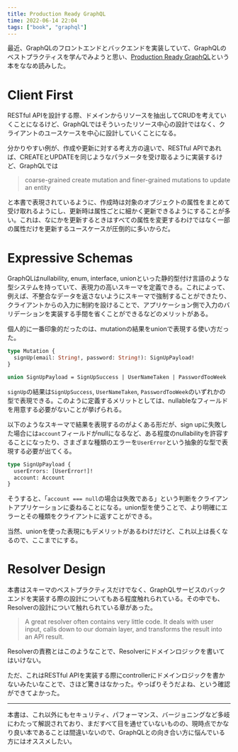 ```yaml
---
title: Production Ready GraphQL
time: 2022-06-14 22:04
tags: ["book", "graphql"]
---
```


最近、GraphQLのフロントエンドとバックエンドを実装していて、GraphQLのベストプラクティスを学んでみようと思い、[Production Ready GraphQL](https://productionreadygraphql.myshopify.com/)という本をななめ読みした。

# Client First
RESTful APIを設計する際、ドメインからリソースを抽出してCRUDを考えていくことになるけど、GraphQLではそういったリソース中心の設計ではなく、クライアントのユースケースを中心に設計していくことになる。

分かりやすい例が、作成や更新に対する考え方の違いで、RESTful APIであれば、CREATEとUPDATEを同じようなパラメータを受け取るように実装するけど、GraphQLでは

>coarse-grained create mutation and finer-grained mutations to update an entity

と本書で表現されているように、作成時は対象のオブジェクトの属性をまとめて受け取れるようにし、更新時は属性ごとに細かく更新できるようにすることが多い。これは、なにかを更新するときはすべての属性を変更するわけではなく一部の属性だけを更新するユースケースが圧倒的に多いからだ。

# Expressive Schemas
GraphQLはnullability, enum, interface, unionといった静的型付け言語のような型システムを持っていて、表現力の高いスキーマを定義できる。これによって、例えば、不整合なデータを返さないようにスキーマで強制することができたり、クライアントからの入力に制約を設けることで、アプリケーション側で入力のバリデーションを実装する手間を省くことができるなどのメリットがある。

個人的に一番印象的だったのは、mutationの結果をunionで表現する使い方だった。

```graphql
type Mutation {
  signUp(email: String!, password: String!): SignUpPayload!
}

union SignUpPayload = SignUpSuccess | UserNameTaken | PasswordTooWeek
```

`signUp`の結果は`SignUpSuccess`, `UserNameTaken`, `PasswordTooWeek`のいずれかの型で表現できる。このように定義するメリットとしては、nullableなフィールドを用意する必要がないことが挙げられる。

以下のようなスキーマで結果を表現するのがよくある形だが、sign upに失敗した場合には`account`フィールドがnullになるなど、ある程度のnullabilityを許容することになったり、さまざまな種類のエラーを`UserError`という抽象的な型で表現する必要が出てくる。

```graphql
type SignUpPayload {
  userErrors: [UserError!]!
  account: Account
}
```

そうすると、「`account === null`の場合は失敗である」という判断をクライアントアプリケーションに委ねることになる。union型を使うことで、より明確にエラーとその種類をクライアントに返すことができる。

当然、unionを使った表現にもデメリットがあるわけだけど、これ以上は長くなるので、ここまでにする。

# Resolver Design
本書はスキーマのベストプラクティスだけでなく、GraphQLサービスのバックエンドを実装する際の設計についてもある程度触れられている。その中でも、Resolverの設計について触れられている章があった。

>A great resolver often contains very little code. It deals with user input, calls down to our domain layer, and transforms the result into an API result.

Resolverの責務とはこのようなことで、Resolverにドメインロジックを書いてはいけない。

ただ、これはRESTful APIを実装する際にcontrollerにドメインロジックを書かないみたいなことで、さほど驚きはなかった。やっぱりそうだよね、という確認ができてよかった。

---

本書は、これ以外にもセキュリティ、パフォーマンス、バージョニングなど多岐にわたって解説されており、まだすべて目を通せていないものの、現時点でかなり良い本であることは間違いないので、GraphQLとの向き合い方に悩んでいる方にはオススメしたい。

